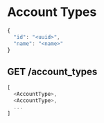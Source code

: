 # Account Types

```js
{
  "id": "<uuid>",
  "name": "<name>"
}
```

## GET /account_types

```js
[
  <AccountType>,
  <AccountType>,
  ...
]
```
